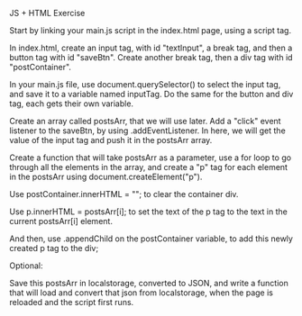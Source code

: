 JS + HTML Exercise

Start by linking your main.js script in the index.html page, using a script tag.

In index.html, create an input tag, with id "textInput", a break tag, and then a button tag with id "saveBtn".
Create another break tag, then a div tag with id "postContainer".

In your main.js file, use document.querySelector() to select the input tag, and save it to a variable named inputTag. Do the same for the button and div tag, each gets their own variable.

Create an array called postsArr, that we will use later.
Add a "click" event listener to the saveBtn, by using .addEventListener. 
In here, we will get the value of the input tag and push it in the postsArr array.

Create a function that will take postsArr as a parameter, use a for loop to go through all the elements in the array, and create a "p" tag for each element in the postsArr using document.createElement("p"). 

Use postContainer.innerHTML = ""; to clear the container div.

Use p.innerHTML = postsArr[i]; to set the text of the p tag to the text in the current postsArr[i] element.

And then, use .appendChild on the postContainer variable, to add this newly created p tag to the div;

Optional:

Save this postsArr in localstorage, converted to JSON, and write a function that will load and convert that json from localstorage, when the page is reloaded and the script first runs.

